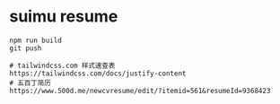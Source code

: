 # suimu resume

```shell
npm run build
git push

# tailwindcss.com 样式速查表
https://tailwindcss.com/docs/justify-content
# 五百丁简历
https://www.500d.me/newcvresume/edit/?itemid=561&resumeId=9368423
```


